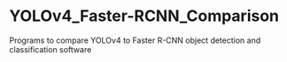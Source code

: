 # YOLOv4_Faster-RCNN_Comparison
 Programs to compare YOLOv4 to Faster R-CNN object detection and classification software
